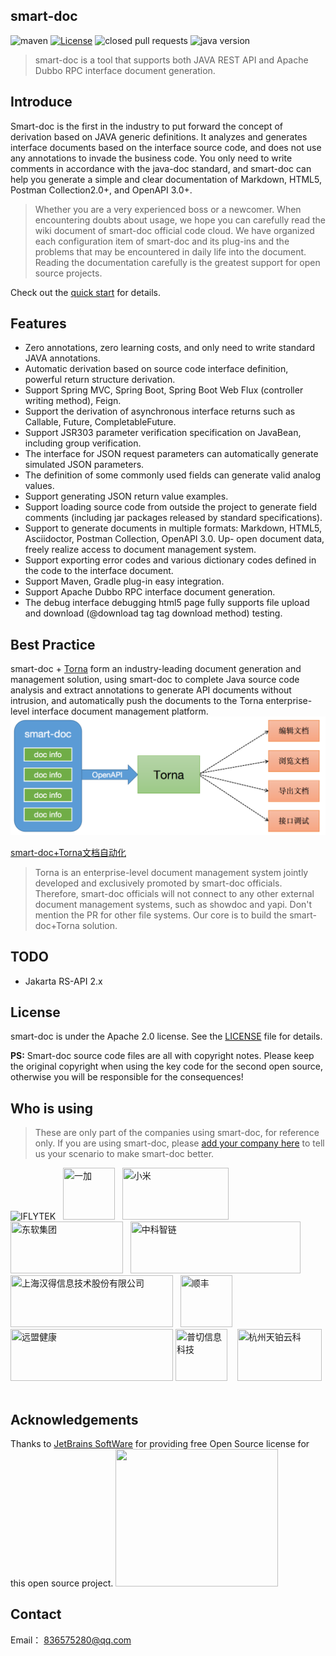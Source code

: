 ## smart-doc


![maven](https://img.shields.io/maven-central/v/com.github.shalousun/smart-doc)
[![License](https://img.shields.io/badge/license-Apache%202-green.svg)](https://www.apache.org/licenses/LICENSE-2.0)
![closed pull requests](https://img.shields.io/github/issues-pr-closed/shalousun/smart-doc)
![java version](https://img.shields.io/badge/JAVA-1.8+-green.svg)

> smart-doc is a tool that supports both JAVA REST API and Apache Dubbo RPC interface document generation.

## Introduce
Smart-doc is the first in the industry to put forward the concept of derivation based on JAVA generic definitions. It analyzes and generates interface documents based on the interface source code, and does not use any annotations to invade the business code. You only need to write comments in accordance with the java-doc standard, and smart-doc can help you generate a simple and clear documentation of Markdown, HTML5, Postman Collection2.0+, and OpenAPI 3.0+.

> Whether you are a very experienced boss or a newcomer. When encountering doubts about usage, we hope you can carefully read the wiki document of smart-doc official code cloud. We have organized each configuration item of smart-doc and its plug-ins and the problems that may be encountered in daily life into the document. Reading the documentation carefully is the greatest support for open source projects.

Check out the [quick start](zh-cn/start/quickstart.md) for details.

## Features
- Zero annotations, zero learning costs, and only need to write standard JAVA annotations.
- Automatic derivation based on source code interface definition, powerful return structure derivation.
- Support Spring MVC, Spring Boot, Spring Boot Web Flux (controller writing method), Feign.
- Support the derivation of asynchronous interface returns such as Callable, Future, CompletableFuture.
- Support JSR303 parameter verification specification on JavaBean, including group verification.
- The interface for JSON request parameters can automatically generate simulated JSON parameters.
- The definition of some commonly used fields can generate valid analog values.
- Support generating JSON return value examples.
- Support loading source code from outside the project to generate field comments (including jar packages released by standard specifications).
- Support to generate documents in multiple formats: Markdown, HTML5, Asciidoctor, Postman Collection, OpenAPI 3.0. Up- open document data, freely realize access to document management system.
- Support exporting error codes and various dictionary codes defined in the code to the interface document.
- Support Maven, Gradle plug-in easy integration.
- Support Apache Dubbo RPC interface document generation.
- The debug interface debugging html5 page fully supports file upload and download (@download tag tag download method) testing.


## Best Practice
smart-doc + [Torna](http://torna.cn/) form an industry-leading document generation and management solution, using smart-doc to complete Java source code analysis and extract annotations to generate API documents without intrusion, and automatically push the documents to the Torna enterprise-level interface document management platform.
![smart-doc + Torna](./_images/smart-to-torna.png)

[smart-doc+Torna文档自动化](zh-cn/diy/integrated.md)

> Torna is an enterprise-level document management system jointly developed and exclusively promoted by smart-doc officials. Therefore, smart-doc officials will not connect to any other external document management systems, such as showdoc and yapi. Don't mention the PR for other file systems. Our core is to build the smart-doc+Torna solution.


## TODO
- Jakarta RS-API 2.x


## License

smart-doc is under the Apache 2.0 license. See the [LICENSE](https://github.com/smart-doc-group/smart-doc/blob/master/LICENSE) file for details.

**PS:** Smart-doc source code files are all with copyright notes. Please keep the original copyright when using the key code for the second open source, otherwise you will be responsible for the consequences!


## Who is using

> These are only part of the companies using smart-doc, for reference only. If you are using smart-doc, please [add your company here](https://github.com/smart-doc-group/smart-doc/issues/12) to tell us your scenario to make smart-doc better.

![IFLYTEK](https://gitee.com/smart-doc-team/smart-doc/raw/master/images/known-users/iflytek.png)
&nbsp;&nbsp;<img src="https://gitee.com/smart-doc-team/smart-doc/raw/master/images/known-users/oneplus.png" title="一加" width="83px" height="83px"/>
&nbsp;&nbsp;<img src="https://gitee.com/smart-doc-team/smart-doc/raw/master/images/known-users/xiaomi.png" title="小米" width="170px" height="83px"/>
&nbsp;&nbsp;<img src="https://gitee.com/smart-doc-team/smart-doc/raw/master/images/known-users/neusoft.png" title="东软集团" width="180px" height="83px"/>
&nbsp;&nbsp;<img src="https://gitee.com/smart-doc-team/smart-doc/raw/master/images/known-users/zhongkezhilian.png" title="中科智链" width="272px" height="83px"/>
&nbsp;&nbsp;<img src="https://www.hand-china.com/static/img/hand-logo.svg" title="上海汉得信息技术股份有限公司" width="260px" height="83px"/>
&nbsp;&nbsp;<img src="https://gitee.com/smart-doc-team/smart-doc/raw/master/images/known-users/shunfeng.png" title="顺丰" width="83px" height="83px"/>
&nbsp;&nbsp;<img src="https://gitee.com/smart-doc-team/smart-doc/raw/master/images/known-users/yuanmengjiankang.png" title="远盟健康" width="260px" height="83px"/>
<img src="https://gitee.com/smart-doc-team/smart-doc/raw/master/images/known-users/puqie_gaitubao_100x100.jpg" title="普切信息科技" width="83px" height="83px"/>
&nbsp;&nbsp;
<img src="https://gitee.com/smart-doc-team/smart-doc/raw/master/images/known-users/tianbo-tech.png" title="杭州天铂云科" width="135px" height="83px"/>
&nbsp;&nbsp;



## Acknowledgements
Thanks to [JetBrains SoftWare](https://www.jetbrains.com) for providing free Open Source license for this open source project. 
<img src="https://gitee.com/smart-doc-team/smart-doc/raw/master/images/jetbrains-variant-3.png" width="260px" height="220px"/>

## Contact

Email： 836575280@qq.com


